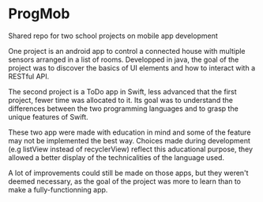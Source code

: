 # ProgMob
Shared repo for two school projects on mobile app development

One project is an android app to control a connected house with multiple sensors arranged in a list of rooms. 
Developped in java, the goal of the project was to discover the basics of UI elements and how to interact with a RESTful API.

The second project is a ToDo app in Swift, less advanced that the first project, fewer time was allocated to it.
Its goal was to understand the differences between the two programming languages and to grasp the unique features of Swift.

These two app were made with education in mind and some of the feature may not be implemented the best way.
Choices made during development (e.g listView instead of recyclerView) reflect this aducational purpose,
they allowed a better display of the technicalities of the language used.

A lot of improvements could still be made on those apps, but they weren't deemed necessary,
as the goal of the project was more to learn than to make a fully-functionning app.
